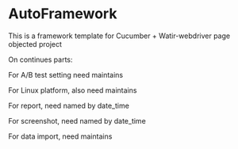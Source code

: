 # AutoFramework
This is a framework template for Cucumber + Watir-webdriver page objected project

On continues parts:

For A/B test setting need maintains

For Linux platform, also need maintains

For report, need named by date_time

For screenshot, need named by date_time

For data import, need maintains

